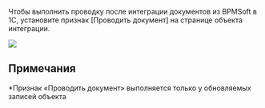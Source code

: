 Чтобы выполнить проводку после интеграции документов из BPMSoft в 1С, установите признак [Проводить документ] на странице объекта интеграции.

![](https://samarasoft.com/wp-content/uploads/2018/11/1Cdoc-1-412x1024.png)

## Примечания[](https://samarasoft.com/docs/1c-connector/user-guide/posting-documents/#%D0%BF%D1%80%D0%B8%D0%BC%D0%B5%D1%87%D0%B0%D0%BD%D0%B8%D1%8F)

*Признак «Проводить документ» выполняется только у обновляемых записей объекта